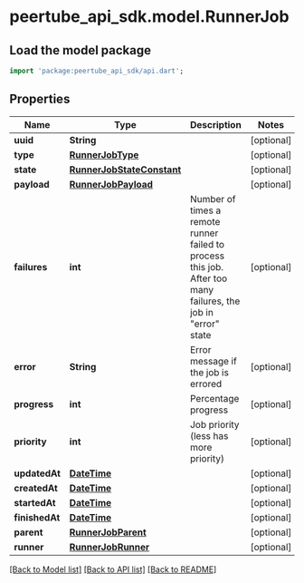 # peertube_api_sdk.model.RunnerJob

## Load the model package
```dart
import 'package:peertube_api_sdk/api.dart';
```

## Properties
Name | Type | Description | Notes
------------ | ------------- | ------------- | -------------
**uuid** | **String** |  | [optional] 
**type** | [**RunnerJobType**](RunnerJobType.md) |  | [optional] 
**state** | [**RunnerJobStateConstant**](RunnerJobStateConstant.md) |  | [optional] 
**payload** | [**RunnerJobPayload**](RunnerJobPayload.md) |  | [optional] 
**failures** | **int** | Number of times a remote runner failed to process this job. After too many failures, the job in \"error\" state | [optional] 
**error** | **String** | Error message if the job is errored | [optional] 
**progress** | **int** | Percentage progress | [optional] 
**priority** | **int** | Job priority (less has more priority) | [optional] 
**updatedAt** | [**DateTime**](DateTime.md) |  | [optional] 
**createdAt** | [**DateTime**](DateTime.md) |  | [optional] 
**startedAt** | [**DateTime**](DateTime.md) |  | [optional] 
**finishedAt** | [**DateTime**](DateTime.md) |  | [optional] 
**parent** | [**RunnerJobParent**](RunnerJobParent.md) |  | [optional] 
**runner** | [**RunnerJobRunner**](RunnerJobRunner.md) |  | [optional] 

[[Back to Model list]](../README.md#documentation-for-models) [[Back to API list]](../README.md#documentation-for-api-endpoints) [[Back to README]](../README.md)


